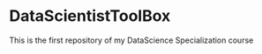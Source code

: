 DataScientistToolBox
====================

This is the first repository of my DataScience Specialization course

